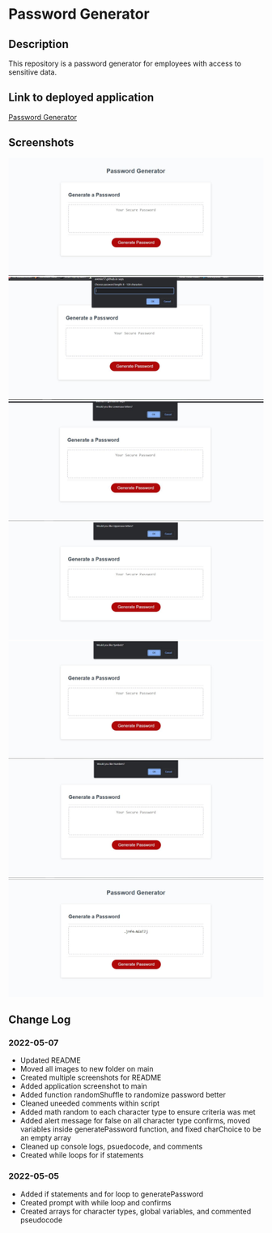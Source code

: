 # Password Generator

## Description

This repository is a password generator for employees with access to sensitive data.

## Link to deployed application

[Password Generator](https://avenix17.github.io/Password-Generator/Develop/)

## Screenshots

![Application appearance](Images/PasswordGenerator.JPG)
![Password length prompt](Images/Passwordlength.JPG)
![Password lowercase type confirmation](Images/Confirmlowercase.JPG)
![Password uppercase type confirmation](Images/Confirmuppercase.JPG)
![Password symbol type confirmation](Images/Confirmsymbols.JPG)
![Password number type confirmation](Images/Confirmnumbers.JPG)
![Final generated password](Images/Passwordcreated.JPG)

## Change Log

### 2022-05-07

* Updated README
* Moved all images to new folder on main
* Created multiple screenshots for README
* Added application screenshot to main
* Added function randomShuffle to randomize password better
* Cleaned uneeded comments within script
* Added math random to each character type to ensure criteria was met
* Added alert message for false on all character type confirms, moved variables inside generatePassword function, and fixed charChoice to be an empty array
* Cleaned up console logs, psuedocode, and comments
* Created while loops for if statements

### 2022-05-05

* Added if statements and for loop to generatePassword
* Created prompt with while loop and confirms
* Created arrays for character types, global variables, and commented pseudocode